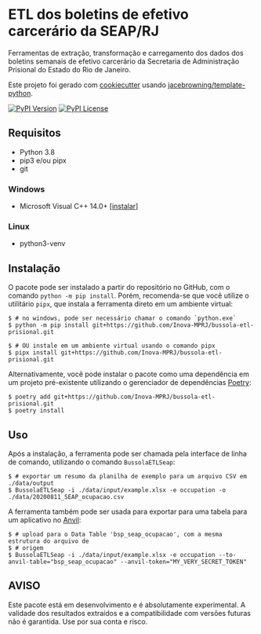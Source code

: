 # ETL dos boletins de efetivo carcerário da SEAP/RJ

Ferramentas de extração, transformação e carregamento dos dados dos boletins semanais de efetivo carcerário da Secretaria de Administração Prisional do Estado do Rio de Janeiro.

Este projeto foi gerado com [cookiecutter](https://github.com/audreyr/cookiecutter) usando [jacebrowning/template-python](https://github.com/jacebrowning/template-python).

[![PyPI Version](https://img.shields.io/pypi/v/BussolaETLSeap.svg)](https://pypi.org/project/BussolaETLSeap)
[![PyPI License](https://img.shields.io/pypi/l/BussolaETLSeap.svg)](https://pypi.org/project/BussolaETLSeap)

## Requisitos

* Python 3.8
* pip3 e/ou pipx
* git

### Windows

- Microsoft Visual C++ 14.0+ [[instalar](https://visualstudio.microsoft.com/pt-br/visual-cpp-build-tools/)]

### Linux

- python3-venv

## Instalação

O pacote pode ser instalado a partir do repositório no GitHub, com o comando `python -m pip install`. Porém, recomenda-se que você utilize o utilitário `pipx`, que instala a ferramenta direto em um ambiente virtual:

```text
$ # no windows, pode ser necessário chamar o comando `python.exe`
$ python -m pip install git+https://github.com/Inova-MPRJ/bussola-etl-prisional.git
```

```text
$ # OU instale em um ambiente virtual usando o comando pipx
$ pipx install git+https://github.com/Inova-MPRJ/bussola-etl-prisional.git
```

Alternativamente, você pode instalar o pacote como uma dependência em um projeto pré-existente utilizando o gerenciador de dependências [Poetry](https://poetry.eustace.io/):

```text
$ poetry add git+https://github.com/Inova-MPRJ/bussola-etl-prisional.git
$ poetry install
```

## Uso

Após a instalação, a ferramenta pode ser chamada pela interface de linha de comando, utilizando o comando `BussolaETLSeap`:

```text
$ # exportar um resumo da planilha de exemplo para um arquivo CSV em ./data/output
$ BussolaETLSeap -i ./data/input/example.xlsx -e occupation -o ./data/20200811_SEAP_ocupacao.csv
```

A ferramenta também pode ser usada para exportar para uma tabela para um aplicativo no [Anvil](https://anvil.works/):
```text
$ # upload para o Data Table 'bsp_seap_ocupacao', com a mesma estrutura do arquivo de 
$ # origem
$ BussolaETLSeap -i ./data/input/example.xlsx -e occupation --to-anvil-table="bsp_seap_ocupacao" --anvil-token="MY_VERY_SECRET_TOKEN"
```

## AVISO

Este pacote está em desenvolvimento e é absolutamente experimental. A validade dos resultados extraídos e a compatibilidade com versões futuras não é garantida. Use por sua conta e risco.